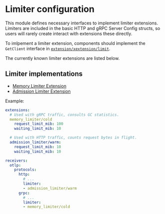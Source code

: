 # Limiter configuration

This module defines necessary interfaces to implement limiter
extensions.  Limiters are included in the basic HTTP and gRPC Server
Config structs, so users will rarely create interact with extensions
these directly.

To imlpement a limiter extension, components should implement the
`GetClient` interface in
[`extension/xextension/limit`](#../../extension/xextension/limit/README.md).

The currently known limiter extensions  are listed below.

## Limiter implementations

- [Memory Limiter Extension](../../extension/memorylimiterextension/README.md)
- [Admission Limiter Extension](../../extension/admissionlimiterextension/README.md)


Example:

```yaml
extensions:
  # Used with gRPC traffic, consults GC statistics.
  memory_limiter/cold
    request_limit_mib: 100
	waiting_limit_mib: 10

  # Used with HTTP traffic, counts request bytes in flight.
  admission_limiter/warm:
    request_limit_mib: 10
    waiting_limit_mib: 10

receivers:
  otlp:
    protocols:
	  http:
	    # ...
	    limiter:
		- admission_limiter/warm
      grpc:
	    # ...
        limiter:
        - memory_limiter/cold
```
